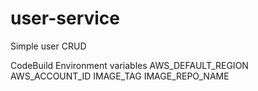 # user-service
Simple user CRUD

CodeBuild Environment variables
AWS_DEFAULT_REGION
AWS_ACCOUNT_ID
IMAGE_TAG
IMAGE_REPO_NAME



